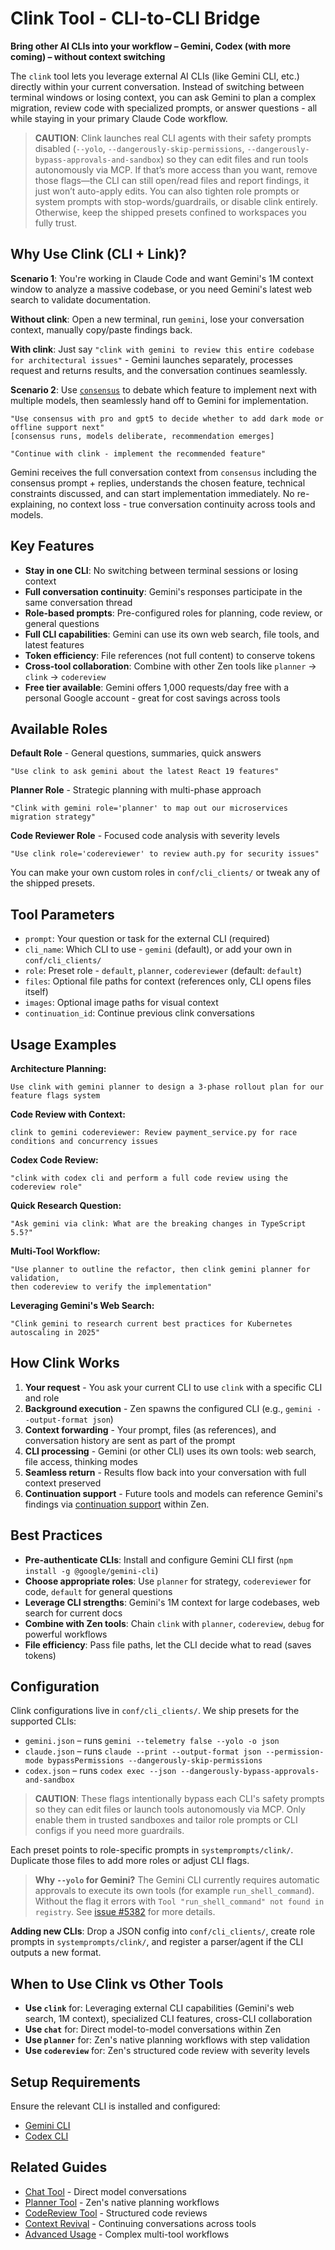 # Clink Tool - CLI-to-CLI Bridge

**Bring other AI CLIs into your workflow – Gemini, Codex (with more coming) – without context switching**

The `clink` tool lets you leverage external AI CLIs (like Gemini CLI, etc.) directly within your current conversation. Instead of switching between terminal windows or losing context, you can ask Gemini to plan a complex migration, review code with specialized prompts, or answer questions - all while staying in your primary Claude Code workflow.

> **CAUTION**: Clink launches real CLI agents with their safety prompts disabled (`--yolo`, `--dangerously-skip-permissions`, `--dangerously-bypass-approvals-and-sandbox`) so they can edit files and run tools autonomously via MCP. If that’s more access than you want, remove those flags—the CLI can still open/read files and report findings, it just won’t auto-apply edits. You can also tighten role prompts or system prompts with stop-words/guardrails, or disable clink entirely. Otherwise, keep the shipped presets confined to workspaces you fully trust.

## Why Use Clink (CLI + Link)?

**Scenario 1**: You're working in Claude Code and want Gemini's 1M context window to analyze a massive codebase, or you need Gemini's latest web search to validate documentation.

**Without clink**: Open a new terminal, run `gemini`, lose your conversation context, manually copy/paste findings back.

**With clink**: Just say `"clink with gemini to review this entire codebase for architectural issues"` - Gemini launches separately, processes request and returns results, and the conversation continues seamlessly.

**Scenario 2**: Use [`consensus`](consensus.md) to debate which feature to implement next with multiple models, then seamlessly hand off to Gemini for implementation.

```
"Use consensus with pro and gpt5 to decide whether to add dark mode or offline support next"
[consensus runs, models deliberate, recommendation emerges]

"Continue with clink - implement the recommended feature"
```

Gemini receives the full conversation context from `consensus` including the consensus prompt + replies, understands the chosen feature, technical constraints discussed, and can start implementation immediately. No re-explaining, no context loss - true conversation continuity across tools and models.

## Key Features

- **Stay in one CLI**: No switching between terminal sessions or losing context
- **Full conversation continuity**: Gemini's responses participate in the same conversation thread
- **Role-based prompts**: Pre-configured roles for planning, code review, or general questions
- **Full CLI capabilities**: Gemini can use its own web search, file tools, and latest features
- **Token efficiency**: File references (not full content) to conserve tokens
- **Cross-tool collaboration**: Combine with other Zen tools like `planner` → `clink` → `codereview`
- **Free tier available**: Gemini offers 1,000 requests/day free with a personal Google account - great for cost savings across tools

## Available Roles

**Default Role** - General questions, summaries, quick answers
```
"Use clink to ask gemini about the latest React 19 features"
```

**Planner Role** - Strategic planning with multi-phase approach
```
"Clink with gemini role='planner' to map out our microservices migration strategy"
```

**Code Reviewer Role** - Focused code analysis with severity levels
```
"Use clink role='codereviewer' to review auth.py for security issues"
```

You can make your own custom roles in `conf/cli_clients/` or tweak any of the shipped presets.

## Tool Parameters

- `prompt`: Your question or task for the external CLI (required)
- `cli_name`: Which CLI to use - `gemini` (default), or add your own in `conf/cli_clients/`
- `role`: Preset role - `default`, `planner`, `codereviewer` (default: `default`)
- `files`: Optional file paths for context (references only, CLI opens files itself)
- `images`: Optional image paths for visual context
- `continuation_id`: Continue previous clink conversations

## Usage Examples

**Architecture Planning:**
```
Use clink with gemini planner to design a 3-phase rollout plan for our feature flags system
```

**Code Review with Context:**
```
clink to gemini codereviewer: Review payment_service.py for race conditions and concurrency issues
```

**Codex Code Review:**
```
"clink with codex cli and perform a full code review using the codereview role"
```

**Quick Research Question:**
```
"Ask gemini via clink: What are the breaking changes in TypeScript 5.5?"
```

**Multi-Tool Workflow:**
```
"Use planner to outline the refactor, then clink gemini planner for validation,
then codereview to verify the implementation"
```

**Leveraging Gemini's Web Search:**
```
"Clink gemini to research current best practices for Kubernetes autoscaling in 2025"
```

## How Clink Works

1. **Your request** - You ask your current CLI to use `clink` with a specific CLI and role
2. **Background execution** - Zen spawns the configured CLI (e.g., `gemini --output-format json`)
3. **Context forwarding** - Your prompt, files (as references), and conversation history are sent as part of the prompt
4. **CLI processing** - Gemini (or other CLI) uses its own tools: web search, file access, thinking modes
5. **Seamless return** - Results flow back into your conversation with full context preserved
6. **Continuation support** - Future tools and models can reference Gemini's findings via [continuation support](../context-revival.md) within Zen. 

## Best Practices

- **Pre-authenticate CLIs**: Install and configure Gemini CLI first (`npm install -g @google/gemini-cli`)
- **Choose appropriate roles**: Use `planner` for strategy, `codereviewer` for code, `default` for general questions
- **Leverage CLI strengths**: Gemini's 1M context for large codebases, web search for current docs
- **Combine with Zen tools**: Chain `clink` with `planner`, `codereview`, `debug` for powerful workflows
- **File efficiency**: Pass file paths, let the CLI decide what to read (saves tokens)

## Configuration

Clink configurations live in `conf/cli_clients/`. We ship presets for the supported CLIs:

- `gemini.json` – runs `gemini --telemetry false --yolo -o json`
- `claude.json` – runs `claude --print --output-format json --permission-mode bypassPermissions --dangerously-skip-permissions`
- `codex.json` – runs `codex exec --json --dangerously-bypass-approvals-and-sandbox`

> **CAUTION**: These flags intentionally bypass each CLI's safety prompts so they can edit files or launch tools autonomously via MCP. Only enable them in trusted sandboxes and tailor role prompts or CLI configs if you need more guardrails.

Each preset points to role-specific prompts in `systemprompts/clink/`. Duplicate those files to add more roles or adjust CLI flags.

> **Why `--yolo` for Gemini?** The Gemini CLI currently requires automatic approvals to execute its own tools (for example `run_shell_command`). Without the flag it errors with `Tool "run_shell_command" not found in registry`. See [issue #5382](https://github.com/google-gemini/gemini-cli/issues/5382) for more details.

**Adding new CLIs**: Drop a JSON config into `conf/cli_clients/`, create role prompts in `systemprompts/clink/`, and register a parser/agent if the CLI outputs a new format.

## When to Use Clink vs Other Tools

- **Use `clink`** for: Leveraging external CLI capabilities (Gemini's web search, 1M context), specialized CLI features, cross-CLI collaboration
- **Use `chat`** for: Direct model-to-model conversations within Zen
- **Use `planner`** for: Zen's native planning workflows with step validation
- **Use `codereview`** for: Zen's structured code review with severity levels

## Setup Requirements

Ensure the relevant CLI is installed and configured:

- [Gemini CLI](https://github.com/google-gemini/gemini-cli)
- [Codex CLI](https://docs.sourcegraph.com/codex)

## Related Guides

- [Chat Tool](chat.md) - Direct model conversations
- [Planner Tool](planner.md) - Zen's native planning workflows
- [CodeReview Tool](codereview.md) - Structured code reviews
- [Context Revival](../context-revival.md) - Continuing conversations across tools
- [Advanced Usage](../advanced-usage.md) - Complex multi-tool workflows
